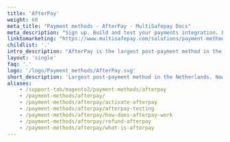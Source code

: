 ```yaml
---
title: 'AfterPay'
weight: 60
meta_title: "Payment methods - AfterPay - MultiSafepay Docs"
meta_description: "Sign up. Build and test your payments integration. Explore our products and services. Use our API Reference, SDKs, and wrappers. Get support."
linktomarketing: "https://www.multisafepay.com/solutions/payment-methods/afterpay"
childlist: '.'
intro_description: "AfterPay is the largest post-payment method in the Netherlands, and recently launched in Belgium. Customers pay for orders after receiving them, and are only charged for items they keep from the order. AfterPay bears the risk and guarantees settlement."
layout: 'single'
faq: '.'
logo: '/logo/Payment_methods/AfterPay.svg' 
short_description: 'Largest post-payment method in the Netherlands. Now available in Belgium.'
aliases:
    - /support-tab/magento2/payment-methods/afterpay
    - /payment-methods/afterpay/
    - /payment-methods/afterpay/activate-afterpay
    - /payment-methods/afterpay/afterpay-testing
    - /payment-methods/afterpay/how-does-afterpay-work
    - /payment-methods/afterpay/refund-afterpay
    - /payment-methods/afterpay/what-is-afterpay
---
```





